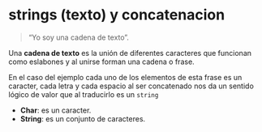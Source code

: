 # strings (texto) y concatenacion

> “Yo soy una cadena de texto”.

Una **cadena de texto** es la unión de diferentes caracteres que funcionan como eslabones y al unirse forman una cadena o frase.

En el caso del ejemplo cada uno de los elementos de esta frase es un caracter, cada letra y cada espacio al ser concatenado nos da un sentido lógico de valor que al traducirlo es un `string`

-   **Char**: es un caracter.
-   **String**: es un conjunto de caracteres.